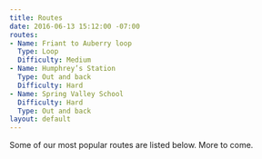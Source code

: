 ```yaml
---
title: Routes
date: 2016-06-13 15:12:00 -07:00
routes:
- Name: Friant to Auberry loop
  Type: Loop
  Difficulty: Medium
- Name: Humphrey’s Station
  Type: Out and back
  Difficulty: Hard
- Name: Spring Valley School
  Difficulty: Hard
  Type: Out and back
layout: default
---
```


Some of our most popular routes are listed below. More to come.